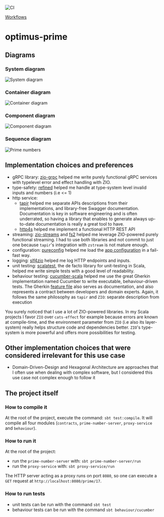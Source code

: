 ![CI](https://github.com/sallareznov/optimus-prime/actions/workflows/scala.yml/badge.svg)

[Workflows](https://github.com/sallareznov/optimus-prime/actions)

# optimus-prime

## Diagrams

### System diagram

![System diagram](http://www.plantuml.com/plantuml/png/5Ssx3G8n303GdYbWW8jxgbl59DQTfTYE_071z43rohT7ecV9lDnO-wn1vVDwPgwu0pY-si5vrgE2l9icQRPk0e5pejD7xGcsagLYMyv28CWAmph4Ev9a6uo7exJrJtRIyVCB)

### Container diagram

![Container diagram](http://www.plantuml.com/plantuml/png/5OsxhSCm303xDyNB01RxL5w5aGYRW4WA_2H0fezTtHK7t1w9dYNpxy7QPmqgd_zdveedWEEd7PndlIh8kscIPkic43WdEdtLtc0hMIgsvIm4WgmmhCETNqw-3SR3KTgwFplfkFW3)

### Component diagram

![Component diagram](http://www.plantuml.com/plantuml/png/5Sqz3i8m343XdLF00HhlJBsAIQpMKcn7_W69qrEcjppfsoFHisJU7gnzrg3oUJypLpm173_ju3phLK7UJPCqMpU1m3dHwQls1bl9Kh4jPo4GP8LX7QvjcP9cR8FnS9Is_j1EEgx-0000)

### Sequence diagram

![Prime numbers](http://www.plantuml.com/plantuml/png/5Ssx3G8n303GdYbWW8jxgbl59DQTfTWE_e34z43rohT7ecV9lDnO-wn1vVDwPgwu0pY-sy5vrgE2l9icQRPk0e5pejD7xGMsagLYMyv28CWAmpe4FOkqqpOO3qTfwz_ifEFd5m00)

## Implementation choices and preferences

- gRPC library: [zio-grpc](https://scalapb.github.io/zio-grpc/) helped me write purely functional gRPC services
with typelevel error and effect handling with ZIO.
- type-safety: [refined](https://github.com/fthomas/refined) helped me handle at type-system level invalid inputs and numbers (i.e <= 1)
- http service:
  - [tapir](https://tapir.softwaremill.com/en/latest/) helped me separate APIs descriptions from their implementations,
    and library-free Swagger documentation. Documentation is key in software engineering and is often underrated, so 
  having a library that enables to generate always up-to-date documentation is really a great tool to have.
  - [http4s](https://http4s.org/) helped me implement a functional HTTP REST API
- streaming: [zio-streams](https://zio.dev/docs/datatypes/stream/zstream) and [fs2](https://fs2.io/) helped me leverage ZIO-powered purely
functional streaming. I had to use both libraries and not commit to just one because `tapir`'s integration with `zstream`
is not mature enough.
- configuration: [pureconfig](https://pureconfig.github.io/) helped me load the [app configuration](https://github.com/sallareznov/optimus-prime/blob/main/proxy-service/src/main/resources/application.conf) in a fail-fast way.
- logging: [slf4zio](https://github.com/mlangc/slf4zio) helped me log HTTP endpoints and inputs.
- unit testing: [scalatest](https://www.scalatest.org/), the de facto library for unit-testing in Scala, helped me write
simple tests with a good level of readability.
- behaviour testing: [cucumber-scala](https://cucumber.io/docs/installation/scala/) helped me use the great Gherkin
implementation named Cucumber to write executable, behaviour-driven tests. The Gherkin [feature file](https://github.com/sallareznov/optimus-prime/blob/main/behaviour/src/test/resources/prime-number.feature) also serves as
documentation, and also represents a contract between developers and domain experts. Again, it follows the same
philosophy as `tapir` and `ZIO`: separate description from
execution

You surely noticed that I use a lot of ZIO-powered libraries.
In my Scala projects I favor `ZIO` over `cats-effect` for example because errors
are known at compile-time, and the environment parameter from `ZIO` (i.e also its layer-system) really helps structure
code and dependencies better. `ZIO`'s type-system is more powerful and offers more possibilities for testing.

## Other implementation choices that were considered irrelevant for this use case
- Domain-Driven-Design and Hexagonal Architecture are approaches that I often use when dealing with complex software,
but I considered this use case not complex enough to follow it

## The project itself

### How to compile it
 
At the root of the project, execute the command: `sbt test:compile`. It will compile
all four modules (`contracts`, `prime-number-server`, `proxy-service` and `behaviour`).

### How to run it

At the root of the project:
- run the `prime-number-server` with: `sbt prime-number-server/run`
- run the `proxy-service` with: `sbt proxy-service/run`

The HTTP server acting as a proxy runs on port `8080`, so one can execute a
`GET` request at `http://localhost:8080/prime/17`.

### How to run tests

- unit tests can be run with the command `sbt test`
- behaviour tests can be run with the command `sbt behaviour/cucumber`

